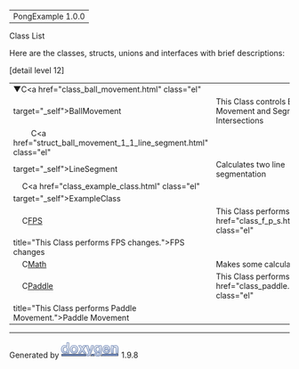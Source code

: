 <div id="top">

<div id="titlearea">

<table data-cellspacing="0" data-cellpadding="0">
<colgroup>
<col style="width: 100%" />
</colgroup>
<tbody>
<tr id="projectrow" class="odd">
<td id="projectalign"><div id="projectname">
PongExample<span id="projectnumber"> 1.0.0</span>
</div></td>
</tr>
</tbody>
</table>

</div>

</div>

<div class="header">

<div class="headertitle">

<div class="title">

Class List

</div>

</div>

</div>

<div class="contents">

<div class="textblock">

Here are the classes, structs, unions and interfaces with brief
descriptions:

</div>

<div class="directory">

<div class="levels">

\[detail level
<span onclick="javascript:toggleLevel(1);">1</span><span onclick="javascript:toggleLevel(2);">2</span>\]

</div>

|                                                                                                                                                                                                                                |                                                                  |
|--------------------------------------------------------------------------------------------------------------------------------------------------------------------------------------------------------------------------------|------------------------------------------------------------------|
| <span style="width:0px;display:inline-block;"> </span><span id="arr_0_" class="arrow" onclick="toggleFolder('0_')">▼</span><span class="icona"><span class="icon">C</span></span><a href="class_ball_movement.html" class="el" 
 target="_self">BallMovement</a>                                                                                                                                                                                                 | This Class controls Ball Movement and Segment Intersections      |
| <span style="width:32px;display:inline-block;"> </span><span class="icona"><span class="icon">C</span></span><a href="struct_ball_movement_1_1_line_segment.html" class="el"                                                   
 target="_self">LineSegment</a>                                                                                                                                                                                                  | Calculates two line segmentation                                 |
| <span style="width:16px;display:inline-block;"> </span><span class="icona"><span class="icon">C</span></span><a href="class_example_class.html" class="el"                                                                     
 target="_self">ExampleClass</a>                                                                                                                                                                                                 |                                                                  |
| <span style="width:16px;display:inline-block;"> </span><span class="icona"><span class="icon">C</span></span><a href="class_f_p_s.html" class="el" target="_self">FPS</a>                                                      | This Class performs <a href="class_f_p_s.html" class="el"        
                                                                                                                                                                                                                                  title="This Class performs FPS changes.">FPS</a> changes          |
| <span style="width:16px;display:inline-block;"> </span><span class="icona"><span class="icon">C</span></span><a href="class_math.html" class="el" target="_self">Math</a>                                                      | Makes some calculating                                           |
| <span style="width:16px;display:inline-block;"> </span><span class="icona"><span class="icon">C</span></span><a href="class_paddle.html" class="el" target="_self">Paddle</a>                                                  | This Class performs <a href="class_paddle.html" class="el"       
                                                                                                                                                                                                                                  title="This Class performs Paddle Movement.">Paddle</a> Movement  |

</div>

</div>

------------------------------------------------------------------------

<span class="small">Generated
by [<img src="doxygen.svg" class="footer" width="104" height="31"
alt="doxygen" />](https://www.doxygen.org/index.html) 1.9.8</span>
